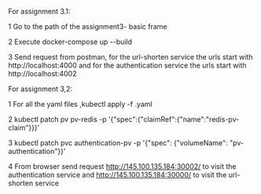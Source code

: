 
For assignment 3.1:

1 Go to the path of the assignment3- basic frame

2 Execute docker-compose up --build

3 Send request from postman, for the url-shorten service the urls start with http://localhost:4000 and for the authentication service the urls start with http://localhost:4002

For assignment 3,2:

1 For all the yaml files ,kubectl apply -f <filename>.yaml
  
2 kubectl patch pv pv-redis -p '{"spec":{"claimRef":{"name":"redis-pv-claim"}}}'
  
3 kubectl patch pvc authentication-pv -p '{"spec": {"volumeName": "pv-authentication"}}'
  
4 From browser send request http://145.100.135.184:30002/ to visit the authentication service and http://145.100.135.184:30000/ to visit the url-shorten service
